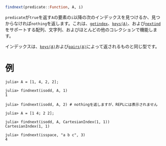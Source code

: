 ```julia
findnext(predicate::Function, A, i)
```

`predicate`が`true`を返す`A`の要素の`i`以降の次のインデックスを見つけるか、見つからなければ`nothing`を返します。これは、[`getindex`](@ref)、[`keys(A)`](@ref)、および[`nextind`](@ref)をサポートする配列、文字列、およびほとんどの他のコレクションで機能します。

インデックスは、[`keys(A)`](@ref)および[`pairs(A)`](@ref)によって返されるものと同じ型です。

# 例

```jldoctest
julia> A = [1, 4, 2, 2];

julia> findnext(isodd, A, 1)
1

julia> findnext(isodd, A, 2) # nothingを返しますが、REPLには表示されません

julia> A = [1 4; 2 2];

julia> findnext(isodd, A, CartesianIndex(1, 1))
CartesianIndex(1, 1)

julia> findnext(isspace, "a b c", 3)
4
```
